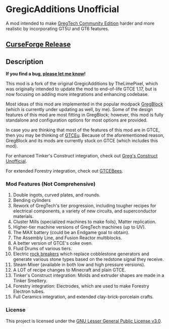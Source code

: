 # GregicAdditions Unofficial
A mod intended to make [GregTech Community Edition](https://github.com/GregTechCE/GregTech) harder and more realistic by incorporating
GT5U and GT6 features.

## [CurseForge Release](https://legacy.curseforge.com/minecraft/mc-mods/gregicadditions-unofficial/)

## Description

**If you find a bug, [please let me know](https://github.com/1ahmadbassam/GregicAdditionsUnofficial/issues)!**

This mod is a fork of the original GregicAdditions by TheLimePixel, which was originally
intended to update the mod to end-of-life GTCE 1.17, but is now focusing on adding more integrations
and enhancing codebase.

Most ideas of this mod are implemented in the popular modpack [GregBlock](https://github.com/1ahmadbassam/Gregblock-revamped117) 
(which is currently under updating as well, by me).
Some of the design features of this mod are most fitting in GregBlock; however, this mod is fully
standalone and configuration options for most options are provided.

In case you are thinking that most of the features of this mod are in GTCE, then you may be thinking of [GTCEu](https://github.com/GregTechCEu/GregTech). 
Because of the aforementioned reason, GregBlock and its mods are currently stuck on GTCE (which includes this mod).

For enhanced Tinker's Construct integration, check out [Greg's Construct Unofficial](https://github.com/1ahmadbassam/GregsConstructUnofficial).

For extended Forestry integration, check out [GTCEBees](https://github.com/1ahmadbassam/GTCEBees).

### Mod Features (Not Comprehensive)
1. Double ingots, curved plates, and rounds.
2. Bending cylinders
3. Rework of GregTech's tier progression, including tougher recipes for electrical components, a variety of new circuits, and superconductor materials.
4. Cluster Mills (specialized machines to make foils), Matter replication.
5. Higher-tier machine versions of GregTech machines (up to UV).
6. The MAX battery (could be an Endgame goal to obtain).
7. The Assembly Line, and Fusion Reactor multiblocks.
8. A better version of GTCE's coke oven.
9. Fluid Drums of various tiers.
10. Electric [rock breakers](https://reddit.com/r/feedthebeast/comments/bi2h8s/) which replace cobblestone generators and generate various stone types based on the redstone signal they receive.  
11. Steam Mixer (available in both low and high pressure versions).
12. A LOT of recipe changes to Minecraft and plain GTCE.
13. Tinker's Construct integration: Molds and extruder shapes are made in a Tinker Smeltery.
14. Forestry integration: Electrodes, which are used to make Forestry Electron tubes.
15. Full Ceramics integration, and extended clay-brick-porcelain crafts.

### License
This project is licensed under the [GNU Lesser General Public License v3.0](https://www.gnu.org/licenses/lgpl-3.0.en.html).
